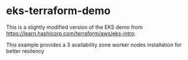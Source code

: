# eks-terraform-demo
This is a slightly modified version of the EKS demo from https://learn.hashicorp.com/terraform/aws/eks-intro. 

This example provides a 3 availability zone worker nodes installation for better resilency 
